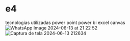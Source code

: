 # e4
tecnologias utilizadas 
power point
power bi
excel 
canvas 
![WhatsApp Image 2024-06-13 at 21 22 52](https://github.com/martins2903/e4/assets/163483214/7ce0c6a0-25d3-4111-83a3-2d0f032a7b8c)
![Captura de tela 2024-06-13 212634](https://github.com/martins2903/e4/assets/163483214/443d8c53-8d20-4241-b8fa-e41ae0682cd1)

